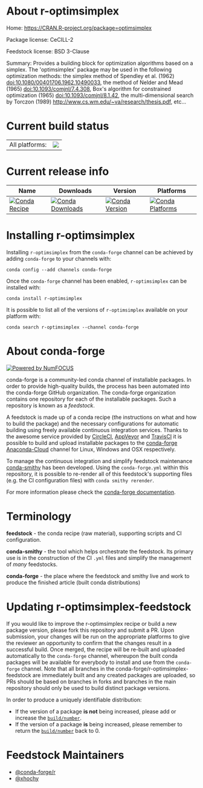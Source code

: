 About r-optimsimplex
====================

Home: https://CRAN.R-project.org/package=optimsimplex

Package license: CeCILL-2

Feedstock license: BSD 3-Clause

Summary: Provides a building block for optimization algorithms based on a simplex. The 'optimsimplex' package may be used in the following optimization methods: the simplex method of Spendley et al. (1962) <doi:10.1080/00401706.1962.10490033>, the method of  Nelder and Mead (1965) <doi:10.1093/comjnl/7.4.308>, Box's algorithm for constrained optimization (1965) <doi:10.1093/comjnl/8.1.42>, the  multi-dimensional search by Torczon (1989)  <http://www.cs.wm.edu/~va/research/thesis.pdf>, etc...



Current build status
====================


<table><tr><td>All platforms:</td>
    <td>
      <a href="https://dev.azure.com/conda-forge/feedstock-builds/_build/latest?definitionId=7222&branchName=master">
        <img src="https://dev.azure.com/conda-forge/feedstock-builds/_apis/build/status/r-optimsimplex-feedstock?branchName=master">
      </a>
    </td>
  </tr>
</table>

Current release info
====================

| Name | Downloads | Version | Platforms |
| --- | --- | --- | --- |
| [![Conda Recipe](https://img.shields.io/badge/recipe-r--optimsimplex-green.svg)](https://anaconda.org/conda-forge/r-optimsimplex) | [![Conda Downloads](https://img.shields.io/conda/dn/conda-forge/r-optimsimplex.svg)](https://anaconda.org/conda-forge/r-optimsimplex) | [![Conda Version](https://img.shields.io/conda/vn/conda-forge/r-optimsimplex.svg)](https://anaconda.org/conda-forge/r-optimsimplex) | [![Conda Platforms](https://img.shields.io/conda/pn/conda-forge/r-optimsimplex.svg)](https://anaconda.org/conda-forge/r-optimsimplex) |

Installing r-optimsimplex
=========================

Installing `r-optimsimplex` from the `conda-forge` channel can be achieved by adding `conda-forge` to your channels with:

```
conda config --add channels conda-forge
```

Once the `conda-forge` channel has been enabled, `r-optimsimplex` can be installed with:

```
conda install r-optimsimplex
```

It is possible to list all of the versions of `r-optimsimplex` available on your platform with:

```
conda search r-optimsimplex --channel conda-forge
```


About conda-forge
=================

[![Powered by NumFOCUS](https://img.shields.io/badge/powered%20by-NumFOCUS-orange.svg?style=flat&colorA=E1523D&colorB=007D8A)](http://numfocus.org)

conda-forge is a community-led conda channel of installable packages.
In order to provide high-quality builds, the process has been automated into the
conda-forge GitHub organization. The conda-forge organization contains one repository
for each of the installable packages. Such a repository is known as a *feedstock*.

A feedstock is made up of a conda recipe (the instructions on what and how to build
the package) and the necessary configurations for automatic building using freely
available continuous integration services. Thanks to the awesome service provided by
[CircleCI](https://circleci.com/), [AppVeyor](https://www.appveyor.com/)
and [TravisCI](https://travis-ci.org/) it is possible to build and upload installable
packages to the [conda-forge](https://anaconda.org/conda-forge)
[Anaconda-Cloud](https://anaconda.org/) channel for Linux, Windows and OSX respectively.

To manage the continuous integration and simplify feedstock maintenance
[conda-smithy](https://github.com/conda-forge/conda-smithy) has been developed.
Using the ``conda-forge.yml`` within this repository, it is possible to re-render all of
this feedstock's supporting files (e.g. the CI configuration files) with ``conda smithy rerender``.

For more information please check the [conda-forge documentation](https://conda-forge.org/docs/).

Terminology
===========

**feedstock** - the conda recipe (raw material), supporting scripts and CI configuration.

**conda-smithy** - the tool which helps orchestrate the feedstock.
                   Its primary use is in the construction of the CI ``.yml`` files
                   and simplify the management of *many* feedstocks.

**conda-forge** - the place where the feedstock and smithy live and work to
                  produce the finished article (built conda distributions)


Updating r-optimsimplex-feedstock
=================================

If you would like to improve the r-optimsimplex recipe or build a new
package version, please fork this repository and submit a PR. Upon submission,
your changes will be run on the appropriate platforms to give the reviewer an
opportunity to confirm that the changes result in a successful build. Once
merged, the recipe will be re-built and uploaded automatically to the
`conda-forge` channel, whereupon the built conda packages will be available for
everybody to install and use from the `conda-forge` channel.
Note that all branches in the conda-forge/r-optimsimplex-feedstock are
immediately built and any created packages are uploaded, so PRs should be based
on branches in forks and branches in the main repository should only be used to
build distinct package versions.

In order to produce a uniquely identifiable distribution:
 * If the version of a package **is not** being increased, please add or increase
   the [``build/number``](https://conda.io/docs/user-guide/tasks/build-packages/define-metadata.html#build-number-and-string).
 * If the version of a package **is** being increased, please remember to return
   the [``build/number``](https://conda.io/docs/user-guide/tasks/build-packages/define-metadata.html#build-number-and-string)
   back to 0.

Feedstock Maintainers
=====================

* [@conda-forge/r](https://github.com/conda-forge/r/)
* [@xhochy](https://github.com/xhochy/)


